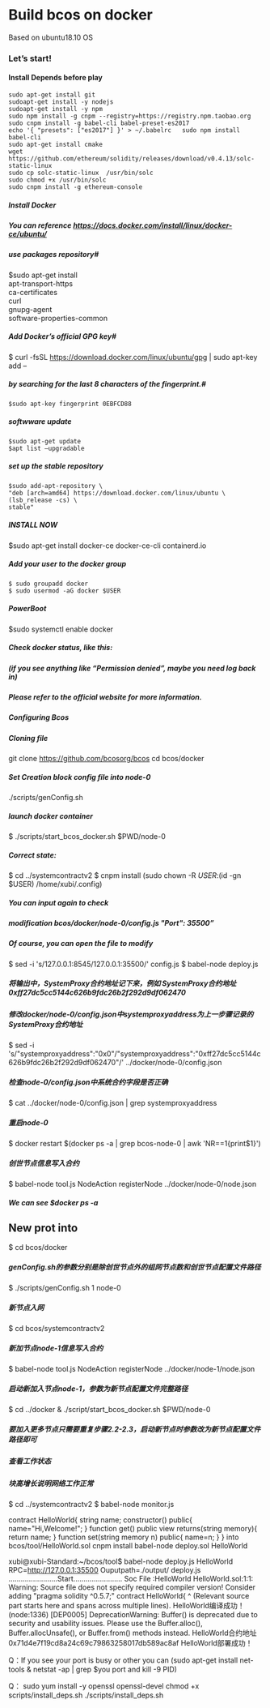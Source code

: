 **Build bcos on docker**
====================
Based on ubuntu18.10 OS
### Let’s start!
#### Install Depends before play
	sudo apt-get install git
	sudoapt-get install -y nodejs 
	sudoapt-get install -y npm
	sudo npm install -g cnpm --registry=https://registry.npm.taobao.org
	sudo cnpm install -g babel-cli babel-preset-es2017
	echo '{ "presets": ["es2017"] }' > ~/.babelrc	sudo npm install babel-cli
	sudo apt-get install cmake
	wget https://github.com/ethereum/solidity/releases/download/v0.4.13/solc-static-linux
	sudo cp solc-static-linux  /usr/bin/solc
	sudo chmod +x /usr/bin/solc
	sudo cnpm install -g ethereum-console

##### Install Docker
##### You can reference https://docs.docker.com/install/linux/docker-ce/ubuntu/
##### use packages repository#
$sudo apt-get install \
apt-transport-https \
ca-certificates \
curl \
gnupg-agent \
software-properties-common
##### Add Docker’s official GPG key#
$ curl -fsSL https://download.docker.com/linux/ubuntu/gpg | sudo apt-key add –
##### by searching for the last 8 characters of the fingerprint.#
	$sudo apt-key fingerprint 0EBFCD88      
##### softwware update
	$sudo apt-get update
	$apt list –upgradable
##### set up the stable repository
	$sudo add-apt-repository \
    "deb [arch=amd64] https://download.docker.com/linux/ubuntu \
    (lsb_release -cs) \
    stable"
##### INSTALL NOW
$sudo apt-get install docker-ce docker-ce-cli containerd.io
##### Add your user to the docker group
	$ sudo groupadd docker
	$ sudo usermod -aG docker $USER
##### PowerBoot
$sudo systemctl enable docker     

##### Check docker status, like this:
##### (if you see anything like “Permission denied”,  maybe you need log back in)


##### Please refer to the official website for more information.
##### Configuring Bcos
##### Cloning file
git clone https://github.com/bcosorg/bcos
cd bcos/docker
##### Set Creation block config file into node-0
./scripts/genConfig.sh

##### launch docker container
$ ./scripts/start_bcos_docker.sh $PWD/node-0
##### Correct state:

$ cd ../systemcontractv2
$ cnpm install
(sudo chown -R $USER:$(id -gn $USER) /home/xubi/.config)
##### You can input again to check

##### modification bcos/docker/node-0/config.js  "Port": 35500”
##### Of course, you can open the file to modify
$ sed -i 's/127.0.0.1:8545/127.0.0.1:35500/' config.js
$ babel-node deploy.js
#####  将输出中，SystemProxy合约地址记下来，例如 SystemProxy合约地址 0xff27dc5cc5144c626b9fdc26b2f292d9df062470
#####  修改docker/node-0/config.json中systemproxyaddress为上一步骤记录的SystemProxy合约地址 
$ sed -i 's/"systemproxyaddress":"0x0"/"systemproxyaddress":"0xff27dc5cc5144c626b9fdc26b2f292d9df062470"/' ../docker/node-0/config.json

#####  检查node-0/config.json中系统合约字段是否正确
$ cat ../docker/node-0/config.json | grep systemproxyaddress

##### 重启node-0
$ docker restart $(docker ps -a | grep bcos-node-0 | awk 'NR==1{print$1}')

##### 创世节点信息写入合约
$ babel-node tool.js NodeAction registerNode ../docker/node-0/node.json

##### We can see $docker ps -a


## New prot into
$ cd bcos/docker
##### genConfig.sh的参数分别是除创世节点外的组网节点数和创世节点配置文件路径
$ ./scripts/genConfig.sh 1 node-0
##### 新节点入网
$ cd bcos/systemcontractv2
##### 新加节点node-1信息写入合约
$ babel-node tool.js NodeAction registerNode ../docker/node-1/node.json 

##### 启动新加入节点node-1，参数为新节点配置文件完整路径
$ cd ../docker & ./script/start_bcos_docker.sh $PWD/node-0
##### 要加入更多节点只需要重复步骤2.2-2.3，启动新节点时参数改为新节点配置文件路径即可
##### 查看工作状态
##### 块高增长说明网络工作正常
$ cd ../systemcontractv2
$ babel-node monitor.js




contract HelloWorld{
    string name;
    constructor() public{
       name="Hi,Welcome!";
    }
    function get() public view returns(string memory){
        return name;
    }
    function set(string memory n) public{
    	name=n;
    }
}
into bcos/tool/HelloWorld.sol
cnpm install
babel-node deploy.sol HelloWorld

xubi@xubi-Standard:~/bcos/tool$ babel-node deploy.js HelloWorld
RPC=http://127.0.0.1:35500
Ouputpath=./output/
deploy.js  ........................Start........................
Soc File :HelloWorld
HelloWorld.sol:1:1: Warning: Source file does not specify required compiler version! Consider adding "pragma solidity ^0.5.7;"
contract HelloWorld{
^ (Relevant source part starts here and spans across multiple lines).
HelloWorld编译成功！
(node:1336) [DEP0005] DeprecationWarning: Buffer() is deprecated due to security and usability issues. Please use the Buffer.alloc(), Buffer.allocUnsafe(), or Buffer.from() methods instead.
HelloWorld合约地址 0x71d4e7f19cd8a24c69c79863258017db589ac8af
HelloWorld部署成功！


Q：If you see your port is busy or other you can (sudo apt-get install net-tools  & netstat -ap | grep $you port 				and kill -9 PID) 


Q：
sudo yum install -y openssl openssl-devel
chmod +x scripts/install_deps.sh
./scripts/install_deps.sh

